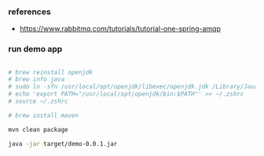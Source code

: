 

### references
- https://www.rabbitmq.com/tutorials/tutorial-one-spring-amqp


### run demo app

```sh

# brew reinstall openjdk
# brew info java
# sudo ln -sfn /usr/local/opt/openjdk/libexec/openjdk.jdk /Library/Java/JavaVirtualMachines/openjdk.jdk
# echo 'export PATH="/usr/local/opt/openjdk/bin:$PATH"' >> ~/.zshrc
# source ~/.zshrc

# brew install maven

mvn clean package

java -jar target/demo-0.0.1.jar

```
